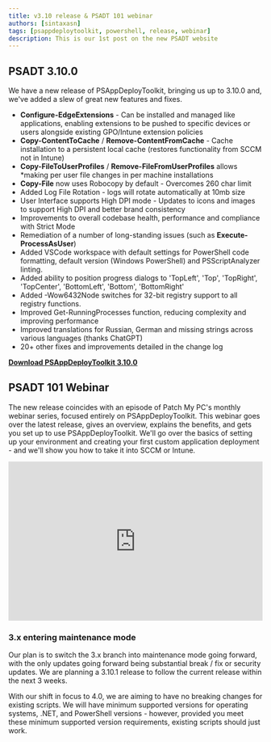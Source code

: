 ```yaml
---
title: v3.10 release & PSADT 101 webinar
authors: [sintaxasn]
tags: [psappdeploytoolkit, powershell, release, webinar]
description: This is our 1st post on the new PSADT website
---
```


## PSADT 3.10.0

We have a new release of PSAppDeployToolkit, bringing us up to 3.10.0 and, we've added a slew of great new features and fixes.

<!-- truncate -->

- **Configure-EdgeExtensions** - Can be installed and managed like applications, enabling extensions to be pushed to specific devices or users alongside existing GPO/Intune extension policies
- **Copy-ContentToCache** / **Remove-ContentFromCache** - Cache installation to a persistent local cache (restores functionality from SCCM not in Intune)
- **Copy-FileToUserProfiles** / **Remove-FileFromUserProfiles** allows \*making per user file changes in per machine installations
- **Copy-File** now uses Robocopy by default - Overcomes 260 char limit
- Added Log File Rotation - logs will rotate automatically at 10mb size
- User Interface supports High DPI mode - Updates to icons and images to support High DPI and better brand consistency
- Improvements to overall codebase health, performance and compliance with Strict Mode
- Remediation of a number of long-standing issues (such as **Execute-ProcessAsUser**)
- Added VSCode workspace with default settings for PowerShell code formatting, default version (Windows PowerShell) and PSScriptAnalyzer linting.
- Added ability to position progress dialogs to 'TopLeft', 'Top', 'TopRight', 'TopCenter', 'BottomLeft', 'Bottom', 'BottomRight'
- Added -Wow6432Node switches for 32-bit registry support to all registry functions.
- Improved Get-RunningProcesses function, reducing complexity and improving performance
- Improved translations for Russian, German and missing strings across various languages (thanks ChatGPT)
- 20+ other fixes and improvements detailed in the change log

**[Download PSAppDeployToolkit 3.10.0](https://github.com/psappdeploytoolkit/psappdeploytoolkit/releases)**

## PSADT 101 Webinar

The new release coincides with an episode of Patch My PC's monthly webinar series, focused entirely on PSAppDeployToolkit. This webinar goes over the latest release, gives an overview, explains the benefits, and gets you set up to use PSAppDeployToolkit. We'll go over the basics of setting up your environment and creating your first custom application deployment - and we'll show you how to take it into SCCM or Intune.

<iframe width="100%" height="315" src="https://www.youtube.com/embed/wZCNqFTen90" title="YouTube video player" frameborder="0" allow="accelerometer; autoplay; clipboard-write; encrypted-media; gyroscope; picture-in-picture; web-share" allowfullscreen></iframe>

### 3.x entering maintenance mode

Our plan is to switch the 3.x branch into maintenance mode going forward, with the only updates going forward being substantial break / fix or security updates. We are planning a 3.10.1 release to follow the current release within the next 3 weeks.

With our shift in focus to 4.0, we are aiming to have no breaking changes for existing scripts. We will have minimum supported versions for operating systems, .NET, and PowerShell versions - however, provided you meet these minimum supported version requirements, existing scripts should just work.
